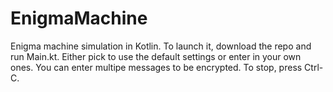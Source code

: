 # EnigmaMachine
Enigma machine simulation in Kotlin. To launch it, download the repo and run Main.kt. Either pick to use the default settings or enter in your own ones. 
You can enter multipe messages to be encrypted. To stop, press Ctrl-C.
